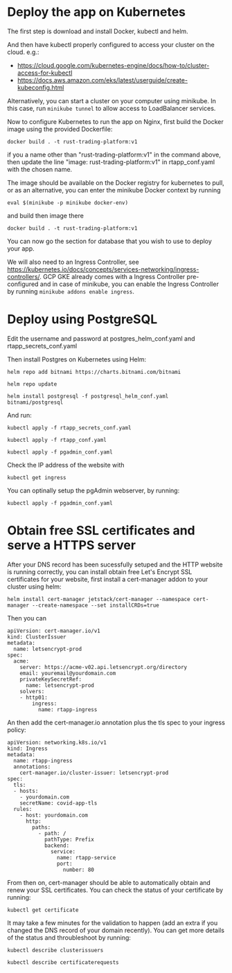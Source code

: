 Deploy the app on Kubernetes
============================
The first step is download and install Docker, kubectl and helm.

And then have kubectl properly configured to access your cluster on the cloud. e.g.:
* https://cloud.google.com/kubernetes-engine/docs/how-to/cluster-access-for-kubectl
* https://docs.aws.amazon.com/eks/latest/userguide/create-kubeconfig.html

Alternatively, you can start a cluster on your computer using minikube. In this case, run `minikube tunnel` to allow access to LoadBalancer services.

Now to configure Kubernetes to run the app on Nginx, first build the Docker image using the provided Dockerfile:

`docker build . -t rust-trading-platform:v1`

if you a name other than "rust-trading-platform:v1" in the command above, then update the line "image: rust-trading-platform:v1" in rtapp_conf.yaml with the chosen name.

The image should be available on the Docker registry for kubernetes to pull, or as an alternative, you can enter the minikube Docker context by running

`eval $(minikube -p minikube docker-env)`

and build then image there

`docker build . -t rust-trading-platform:v1`

You can now go the section for database that you wish to use to deploy your app.

We will also need to an Ingress Controller, see https://kubernetes.io/docs/concepts/services-networking/ingress-controllers/. GCP GKE already comes with a Ingress Controller pre-configured and in case of minikube, you can enable the Ingress Controller by running `minikube addons enable ingress`.

Deploy using PostgreSQL
========================

Edit the username and password at postgres_helm_conf.yaml and rtapp_secrets_conf.yaml

Then install Postgres on Kubernetes using Helm:

`helm repo add bitnami https://charts.bitnami.com/bitnami`

`helm repo update`

`helm install postgresql -f postgresql_helm_conf.yaml bitnami/postgresql`

And run:

`kubectl apply -f rtapp_secrets_conf.yaml`

`kubectl apply -f rtapp_conf.yaml`

`kubectl apply -f pgadmin_conf.yaml`

Check the IP address of the website with

`kubectl get ingress`

You can optinally setup the pgAdmin webserver, by running:

`kubectl apply -f pgadmin_conf.yaml`

Obtain free SSL certificates and serve a HTTPS server
=======================================================

After your DNS record has been sucessfully setuped and the HTTP website is running correctly, you can install obtain free Let's Encrypt SSL certificates for your website, first install a cert-manager addon to your cluster using helm:

`helm install cert-manager jetstack/cert-manager --namespace cert-manager --create-namespace --set installCRDs=true`

Then you can

    apiVersion: cert-manager.io/v1
    kind: ClusterIssuer
    metadata:
      name: letsencrypt-prod
    spec:
      acme:
        server: https://acme-v02.api.letsencrypt.org/directory
        email: youremail@yourdomain.com
        privateKeySecretRef:
          name: letsencrypt-prod
        solvers:
        - http01:
            ingress:
              name: rtapp-ingress


An then add the cert-manager.io annotation plus the tls spec to your ingress policy:

    apiVersion: networking.k8s.io/v1
    kind: Ingress
    metadata:
      name: rtapp-ingress
      annotations:
        cert-manager.io/cluster-issuer: letsencrypt-prod
    spec:
      tls:
      - hosts:
        - yourdomain.com
        secretName: covid-app-tls
      rules:
        - host: yourdomain.com
          http:
            paths:
              - path: /
                pathType: Prefix
                backend:
                  service:
                    name: rtapp-service
                    port:
                      number: 80

From then on, cert-manager should be able to automatically obtain and renew your SSL certificates. You can check the status of your certificate by running:

`kubectl get certificate`

It may take a few minutes for the validation to happen (add an extra if you changed the DNS record of your domain recently). You can get more details of the status and throubleshoot by running:

`kubectl describe clusterissuers`

`kubectl describe certificaterequests`
